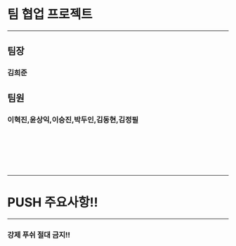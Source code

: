 # 팀 협업 프로젝트

---

## 팀장 
### 김희준
## 팀원 
### 이혁진,윤상익,이승진,박두인,김동현,김정필
<br><br><br><br><br>







---
# **PUSH 주요사항!!**

---

### 강제 푸쉬 절대 금지!!
